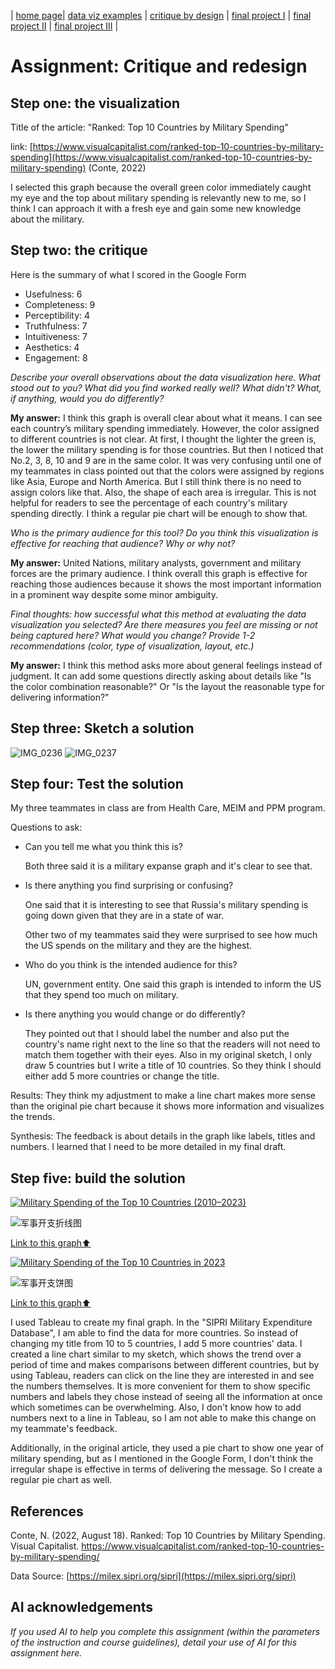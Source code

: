 | [home page](https://yinqinw.github.io/yinqin-portfolio-templates)| [data viz examples](dataviz-examples) | [critique by design](https://yinqinw.github.io/yinqin-portfolio-templates/critique-by-design) | [final project I](https://yinqinw.github.io/yinqin-portfolio-templates/final-project-part-one) | [final project II](https://yinqinw.github.io/yinqin-portfolio-templates/final-project-part-two) | [final project III](https://yinqinw.github.io/yinqin-portfolio-templates/final-project-part-three) |

# Assignment: Critique and redesign

## Step one: the visualization
Title of the article: "Ranked: Top 10 Countries by Military Spending"

link: [https://www.visualcapitalist.com/ranked-top-10-countries-by-military-spending](https://www.visualcapitalist.com/ranked-top-10-countries-by-military-spending) (Conte, 2022)


I selected this graph because the overall green color immediately caught my eye and the top about military spending is relevantly new to me, so I think I can approach it with a fresh eye and gain some new knowledge about the military.

## Step two: the critique
Here is the summary of what I scored in the Google Form

- Usefulness: 6
- Completeness: 9
- Perceptibility: 4
- Truthfulness: 7
- Intuitiveness: 7
- Aesthetics: 4
- Engagement: 8

_Describe your overall observations about the data visualization here. What stood out to you? What did you find worked really well? What didn't? What, if anything, would you do differently?_

**My answer:** I think this graph is overall clear about what it means. I can see each country’s military spending immediately. However, the color assigned to different countries is not clear. At first, I thought the lighter the green is, the lower the military spending is for those countries. But then I noticed that No.2, 3, 8, 10 and 9 are in the same color. It was very confusing until one of my teammates in class pointed out that the colors were assigned by regions like Asia, Europe and North America. But I still think there is no need to assign colors like that. Also, the shape of each area is irregular. This is not helpful for readers to see the percentage of each country's military spending directly. I think a regular pie chart will be enough to show that.

_Who is the primary audience for this tool? Do you think this visualization is effective for reaching that audience? Why or why not?_

**My answer:** United Nations, military analysts, government and military forces are the primary audience. I think overall this graph is effective for reaching those audiences because it shows the most important information in a prominent way despite some minor ambiguity.

_Final thoughts: how successful what this method at evaluating the data visualization you selected? Are there measures you feel are missing or not being captured here? What would you change? Provide 1-2 recommendations (color, type of visualization, layout, etc.)_

**My answer:** I think this method asks more about general feelings instead of judgment. It can add some questions directly asking about details like "Is the color combination reasonable?" Or "Is the layout the reasonable type for delivering information?"

## Step three: Sketch a solution
![IMG_0236](https://github.com/user-attachments/assets/d7ca9e24-9f3e-4ec0-85d5-1e076677aef1)
![IMG_0237](https://github.com/user-attachments/assets/da8bdf24-10f3-4944-80e3-5c86991d5836)

## Step four: Test the solution

My three teammates in class are from Health Care, MEIM and PPM program.

Questions to ask: 
- Can you tell me what you think this is?

    Both three said it is a military expanse graph and it's clear to see that.

- Is there anything you find surprising or confusing?

    One said that it is interesting to see that Russia's military spending is going down given that they are in a state of war.

    Other two of my teammates said they were surprised to see how much the US spends on the military and they are the highest.

- Who do you think is the intended audience for this?

    UN, government entity. One said this graph is intended to inform the US that they spend too much on military.
- Is there anything you would change or do differently?
   
    They pointed out that I should label the number and also put the country's name right next to the line so that the readers will not need to match them together with their eyes. Also in my original sketch, I only draw 5 countries but I write a title of 10 countries. So they think I should either add 5 more countries or change the title.

Results: They think my adjustment to make a line chart makes more sense than the original pie chart because it shows more information and visualizes the trends.

Synthesis: The feedback is about details in the graph like labels, titles and numbers. I learned that I need to be more detailed in my final draft.

## Step five: build the solution
<div class='tableauPlaceholder' id='viz1739470541277' style='position: relative'><noscript><a href='#'><img alt='Military Spending of the Top 10 Countries (2010–2023) ' src='https:&#47;&#47;public.tableau.com&#47;static&#47;images&#47;mi&#47;militaryspending_17394702202250&#47;2&#47;1_rss.png' style='border: none' /></a></noscript><object class='tableauViz'  style='display:none;'><param name='host_url' value='https%3A%2F%2Fpublic.tableau.com%2F' /> <param name='embed_code_version' value='3' /> <param name='site_root' value='' /><param name='name' value='militaryspending_17394702202250&#47;2' /><param name='tabs' value='no' /><param name='toolbar' value='yes' /><param name='static_image' value='https:&#47;&#47;public.tableau.com&#47;static&#47;images&#47;mi&#47;militaryspending_17394702202250&#47;2&#47;1.png' /> <param name='animate_transition' value='yes' /><param name='display_static_image' value='yes' /><param name='display_spinner' value='yes' /><param name='display_overlay' value='yes' /><param name='display_count' value='yes' /><param name='language' value='zh-CN' /><param name='filter' value='publish=yes' /></object></div>

![军事开支折线图](https://github.com/user-attachments/assets/bd4765b4-080c-4a74-8aad-a80ce7852113)

[Link to this graph⬆️](https://public.tableau.com/views/militaryspending_17394702202250/2?:language=zh-CN&publish=yes&:sid=&:redirect=auth&:display_count=n&:origin=viz_share_link) 

<div class='tableauPlaceholder' id='viz1739471733233' style='position: relative'><noscript><a href='#'><img alt='Military Spending of the Top 10 Countries in 2023 ' src='https:&#47;&#47;public.tableau.com&#47;static&#47;images&#47;1_&#47;1_17394716023380&#47;1&#47;1_rss.png' style='border: none' /></a></noscript><object class='tableauViz'  style='display:none;'><param name='host_url' value='https%3A%2F%2Fpublic.tableau.com%2F' /> <param name='embed_code_version' value='3' /> <param name='site_root' value='' /><param name='name' value='1_17394716023380&#47;1' /><param name='tabs' value='no' /><param name='toolbar' value='yes' /><param name='static_image' value='https:&#47;&#47;public.tableau.com&#47;static&#47;images&#47;1_&#47;1_17394716023380&#47;1&#47;1.png' /> <param name='animate_transition' value='yes' /><param name='display_static_image' value='yes' /><param name='display_spinner' value='yes' /><param name='display_overlay' value='yes' /><param name='display_count' value='yes' /><param name='language' value='zh-CN' /></object></div> 

![军事开支饼图](https://github.com/user-attachments/assets/ce7f71a4-41e7-403e-9a59-c4e929acb67d)

[Link to this graph⬆️](https://public.tableau.com/views/1_17394716023380/1?:language=zh-CN&:sid=&:redirect=auth&:display_count=n&:origin=viz_share_link) 

I used Tableau to create my final graph. In the "SIPRI Military Expenditure Database", I am able to find the data for more countries. So instead of changing my title from 10 to 5 countries, I add 5 more countries' data. I created a line chart similar to my sketch, which shows the trend over a period of time and makes comparisons between different countries, but by using Tableau, readers can click on the line they are interested in and see the numbers themselves. It is more convenient for them to show specific numbers and labels they chose instead of seeing all the information at once which sometimes can be overwhelming. Also, I don't know how to add numbers next to a line in Tableau, so I am not able to make this change on my teammate's feedback.

Additionally, in the original article, they used a pie chart to show one year of military spending, but as I mentioned in the Google Form, I don't think the irregular shape is effective in terms of delivering the message. So I create a regular pie chart as well.

## References


Conte, N. (2022, August 18). Ranked: Top 10 Countries by Military Spending. Visual Capitalist. https://www.visualcapitalist.com/ranked-top-10-countries-by-military-spending/

Data Source: [https://milex.sipri.org/sipri](https://milex.sipri.org/sipri)

## AI acknowledgements
_If you used AI to help you complete this assignment (within the parameters of the instruction and course guidelines), detail your use of AI for this assignment here._

